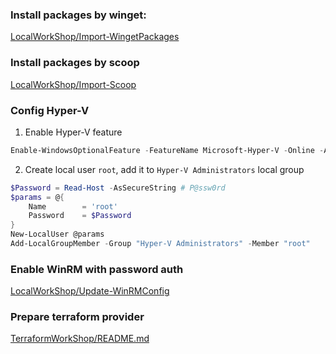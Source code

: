 ### Install packages by winget: 
[LocalWorkShop/Import-WingetPackages](../../LocalWorkShop/Import-WingetPackages/)

### Install packages by scoop
[LocalWorkShop/Import-Scoop](../../LocalWorkShop/Import-Scoop/)

### Config Hyper-V
1. Enable Hyper-V feature
```powershell
Enable-WindowsOptionalFeature -FeatureName Microsoft-Hyper-V -Online -All -NoRestart -WarningAction SilentlyContinue
```
2. Create local user `root`, add it to `Hyper-V Administrators` local group
```powershell
$Password = Read-Host -AsSecureString # P@ssw0rd
$params = @{
    Name        = 'root'
    Password    = $Password
}
New-LocalUser @params
Add-LocalGroupMember -Group "Hyper-V Administrators" -Member "root"
```

### Enable WinRM with password auth
[LocalWorkShop/Update-WinRMConfig](../../LocalWorkShop/Update-WinRMConfig/)

### Prepare terraform provider
[TerraformWorkShop/README.md](../../TerraformWorkShop/README.md)